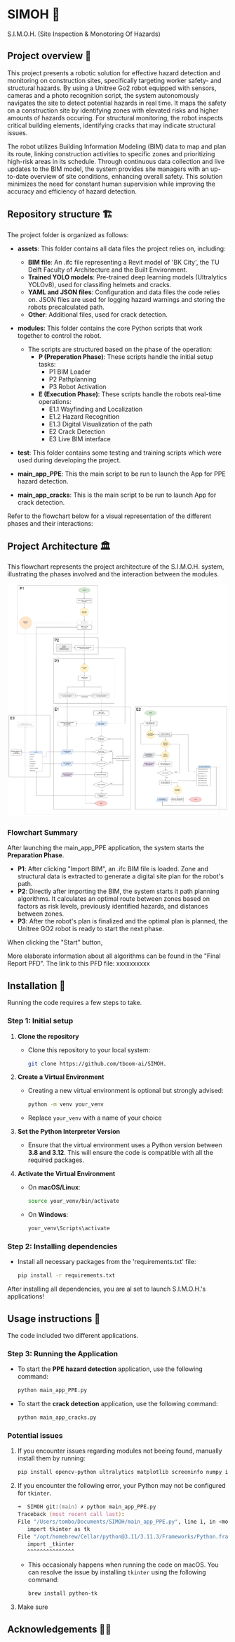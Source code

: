 # SIMOH 🤖
S.I.M.O.H. (Site Inspection & Monotoring Of Hazards) 

## Project overview 🧐
This project presents a robotic solution for effective hazard detection and monitoring on construction sites, specifically targeting worker safety- and structural hazards. By using a Unitree Go2 robot equipped with sensors, cameras and a photo recognition script, the system autonomously navigates the site to detect potential hazards in real time. It maps the safety on a construction site by identifying zones with elevated risks and higher amounts of hazards occuring. For structural monitoring, the robot inspects critical building elements, identifying cracks that may indicate structural issues.

The robot utilizes Building Information Modeling (BIM) data to map and plan its route, linking construction activities to specific zones and prioritizing high-risk areas in its schedule. Through continuous data collection and live updates to the BIM model, the system provides site managers with an up-to-date overview of site conditions, enhancing overall safety. This solution minimizes the need for constant human supervision while improving the accuracy and efficiency of hazard detection.

## Repository structure 🏗️
The project folder is organized as follows:

- **assets**: This folder contains all data files the project relies on, including:
   - **BIM file**: An .ifc file representing a Revit model of 'BK City', the TU Delft Faculty of Architecture and the Built Environment.
   - **Trained YOLO models**: Pre-trained deep learning models (Ultralytics YOLOv8), used for classifing helmets and cracks. 
   - **YAML and JSON files**: Configuration and data files the code relies on. JSON files are used for logging hazard warnings and storing the robots precalculated path. 
   - **Other**: Additional files, used for crack detection.

- **modules**: This folder contains the core Python scripts that work together to control the robot. 
   - The scripts are structured based on the phase of the operation:
      - **P (Preperation Phase)**: These scripts handle the initial setup tasks:
         - P1 BIM Loader
         - P2 Pathplanning 
         - P3 Robot Activation
      - **E (Execution Phase)**: These scripts handle the robots real-time operations:
         - E1.1 Wayfinding and Localization
         - E1.2 Hazard Recognition
         - E1.3 Digital Visualization of the path
         - E2 Crack Detection
         - E3 Live BIM interface 
- **test**: This folder contains some testing and training scripts which were used during developing the project. 

- **main_app_PPE**: This the main script to be run to launch the App for PPE hazard detection.

- **main_app_cracks**: This is the main script to be run to launch App for crack detection.

Refer to the flowchart below for a visual representation of the different phases and their interactions:

## Project Architecture 🏛️
This flowchart represents the project architecture of the S.I.M.O.H. system, illustrating the phases involved and the interaction between the modules.

![Project Flowchart](flowchart.png)

### Flowchart Summary
After launching the main_app_PPE application, the system starts the **Preparation Phase**.
- **P1**: After clicking "Import BIM", an .ifc BIM file is loaded. Zone and structural data is extracted to generate a digital site plan for the robot's path. 
- **P2**: Directly after importing the BIM, the system starts it path planning algorithms. It calculates an optimal route between zones based on factors as risk levels, previously identified hazards, and distances between zones. 
- **P3**: After the robot's plan is finalized and the optimal plan is planned, the Unitree GO2 robot is ready to start the next phase.

When clicking the "Start" button, 

More elaborate information about all algorithms can be found in the "Final Report PFD". The link to this PFD file: xxxxxxxxxx

## Installation 🚀

Running the code requires a few steps to take. 

### Step 1: Initial setup
1. **Clone the repository**
   - Clone this repository to your local system:
      ```bash
      git clone https://github.com/tboom-ai/SIMOH.
      ```

2. **Create a Virtual Environment**
   - Creating a new virtual environment is optional but strongly advised:
      ```bash
      python -m venv your_venv
      ```
   - Replace ```your_venv``` with a name of your choice

3. **Set the Python Interpreter Version**
   - Ensure that the virtual environment uses a Python version between **3.8 and 3.12**. This will ensure the code is compatible with all the required packages.

4. **Activate the Virtual Environment**
   - On **macOS/Linux**:
      ```bash
      source your_venv/bin/activate
      ```
   - On **Windows**:
      ```bash
      your_venv\Scripts\activate
      ```

### Step 2: Installing dependencies
- Install all necessary packages from the 'requirements.txt' file:
   ```bash
   pip install -r requirements.txt
   ```

After installing all dependencies, you are al set to launch S.I.M.O.H.'s applications! 

## Usage instructions 📖

The code included two different applications. 
### Step 3: Running the Application
- To start the **PPE hazard detection** application, use the following command:
   ```bash
   python main_app_PPE.py
   ```
- To start the **crack detection** application, use the following command:
   ```bash   
   python main_app_cracks.py
   ```

### Potential issues
1. If you encounter issues regarding modules not beeing found, manually install them by running:
   ```bash
   pip install opencv-python ultralytics matplotlib screeninfo numpy ifcopenshell shapely gym networkx pillow
   ```



2. If you encounter the following error, your Python may not be configured for ```tkinter```. 
   ```zsh
   ➜  SIMOH git:(main) ✗ python main_app_PPE.py
   Traceback (most recent call last):
   File "/Users/tombo/Documents/SIMOH/main_app_PPE.py", line 1, in <module>
      import tkinter as tk
   File "/opt/homebrew/Cellar/python@3.11/3.11.3/Frameworks/Python.framework/Versions/3.11/lib/python3.11/tkinter/__init__.py", line 38, in <module>
      import _tkinter 
      ^^^^^^^^^^^^^^^
   ```
   - This occasionaly happens when running the code on macOS. You can resolve the issue by installing ```tkinter``` using the following command:
      ```bash
      brew install python-tk
      ```

3. Make sure 




## Acknowledgements 🤩😘

